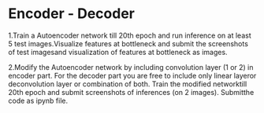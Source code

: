 # Encoder - Decoder 

1.Train a Autoencoder network till 20th epoch and run inference on at least 5 test images.Visualize features at bottleneck and submit the screenshots of test imagesand visualization of features at bottleneck as images.

2.Modify the Autoencoder network by including convolution layer (1 or 2) in encoder part. For the decoder part you are free to include only linear layeror deconvolution layer or combination of both. Train the modified networktill 20th epoch and submit screenshots of inferences (on 2 images). Submitthe code as ipynb file.
